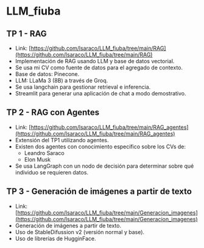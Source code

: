 # LLM_fiuba

## TP 1 - RAG

- Link: [https://github.com/lsaraco/LLM_fiuba/tree/main/RAG](https://github.com/lsaraco/LLM_fiuba/tree/main/RAG)
- Implementación de RAG usando LLM y base de datos vectorial.
- Se usa mi CV como fuente de datos para el agregado de contexto.
- Base de datos: Pinecone.
- LLM: LLaMa 3 (8B) a través de Groq.
- Se usa langchain para gestionar retrieval e inferencia.
- Streamlit para generar una aplicación de chat a modo demostrativo.

## TP 2 - RAG con Agentes

- Link: [https://github.com/lsaraco/LLM_fiuba/tree/main/RAG_agentes](https://github.com/lsaraco/LLM_fiuba/tree/main/RAG_agentes)
- Extensión del TP1 utilizando agentes.
- Existen dos agentes con conocimiento específico sobre los CVs de:
    - Leandro Saraco
    - Elon Musk
- Se usa LangGraph con un nodo de decisión para determinar sobre qué individuo se requieren datos.

## TP 3 - Generación de imágenes a partir de texto

- Link: [https://github.com/lsaraco/LLM_fiuba/tree/main/Generacion_imagenes](https://github.com/lsaraco/LLM_fiuba/tree/main/Generacion_imagenes)
- Generación de imágenes a partir de texto.
- Uso de StableDifussion v2 (versión normal y base).
- Uso de librerías de HugginFace.
